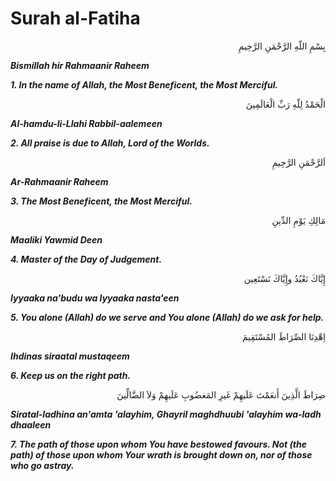 Surah al-Fatiha
===============

<p dir="rtl">
بِسْمِ اللّهِ الرَّحْمَنِ الرَّحِيمِ
</p>

***Bismillah hir Rahmaanir Raheem***

***1. In the name of Allah, the Most Beneficent, the Most Merciful.***

<p dir="rtl">
الْحَمْدُ لِلّهِ رَبِّ الْعَالَمِينَ
</p>

***Al-hamdu-li-Llahi Rabbil-aalemeen***

***2. All praise is due to Allah, Lord of the Worlds.***

<p dir="rtl">
اَلرَّحْمَنِ الرَّحِيمِ
</p>

***Ar-Rahmaanir Raheem***

***3. The Most Beneficent, the Most Merciful.***

<p dir="rtl">
مَالِكِ يَوْمِ الدِّينِ
</p>

***Maaliki Yawmid Deen***

***4. Master of the Day of Judgement.***

<p dir="rtl">
إِيَّاكَ نَعْبُدُ وإِيَّاكَ نَسْتَعِين
</p>

***Iyyaaka na'budu wa Iyyaaka nasta'een***

***5. You alone (Allah) do we serve and You alone (Allah) do we ask for
help.***

<p dir="rtl">
اِهْدِنَا الصِّرَاطَ المُسْتَقِيمَ
</p>

***Ihdinas siraatal mustaqeem***

***6. Keep us on the right path.***

<p dir="rtl">
صِرَاطَ الَّذِينَ أَنعَمْتَ عَلَيهِمْ غَيرِ المَغضُوبِ عَلَيهِمْ وَلاَ
الضَّالِّينَ
</p>

***Siratal-ladhina an'amta 'alayhim, Ghayril maghdhuubi 'alayhim wa-ladh
dhaaleen***

***7. The path of those upon whom You have bestowed favours. Not (the
path) of those upon whom Your wrath is brought down on, nor of those who
go astray.***


